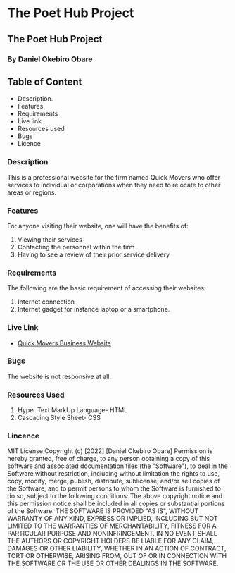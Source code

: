 # The Poet Hub Project
## The Poet Hub Project
### By Daniel Okebiro Obare
## Table of Content
* Description.
* Features
* Requirements
* Live link
* Resources used
* Bugs
* Licence


### Description

This is a professional website for the firm named Quick Movers who offer services to individual or corporations when they need to relocate to other areas or regions.

### Features

For anyone visiting their website, one will have the benefits of:

1. Viewing their services
2. Contacting the personnel within the firm
3. Having to see a review of their prior service delivery

### Requirements

The following are the basic requirement of accessing their websites:
1. Internet connection
2. Internet gadget for instance laptop or a smartphone.

### Live Link
* [Quick Movers Business Website](https://thecodingobare.github.io/Week-2-Independent-Project/)

### Bugs

The website is not responsive at all.

### Resources Used

1. Hyper Text MarkUp Language- HTML
2. Cascading Style Sheet- CSS

### Lincence
MIT License Copyright (c) [2022] [Daniel Okebiro Obare] Permission is hereby granted, free of charge, to any person obtaining a copy of this software and associated documentation files (the "Software"), to deal in the Software without restriction, including without limitation the rights to use, copy, modify, merge, publish, distribute, sublicense, and/or sell copies of the Software, and to permit persons to whom the Software is furnished to do so, subject to the following conditions: The above copyright notice and this permission notice shall be included in all copies or substantial portions of the Software. THE SOFTWARE IS PROVIDED "AS IS", WITHOUT WARRANTY OF ANY KIND, EXPRESS OR IMPLIED, INCLUDING BUT NOT LIMITED TO THE WARRANTIES OF MERCHANTABILITY, FITNESS FOR A PARTICULAR PURPOSE AND NONINFRINGEMENT. IN NO EVENT SHALL THE AUTHORS OR COPYRIGHT HOLDERS BE LIABLE FOR ANY CLAIM, DAMAGES OR OTHER LIABILITY, WHETHER IN AN ACTION OF CONTRACT, TORT OR OTHERWISE, ARISING FROM, OUT OF OR IN CONNECTION WITH THE SOFTWARE OR THE USE OR OTHER DEALINGS IN THE SOFTWARE.


